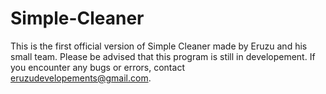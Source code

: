 # Simple-Cleaner
This is the first official version of Simple Cleaner made by Eruzu and his small team. Please be advised that this program is still in developement. If you encounter any bugs or errors, contact eruzudevelopements@gmail.com.
